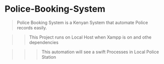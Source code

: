 # Police-Booking-System

> Police Booking System is a Kenyan System that automate Police records easily.

>> This Project runs on Local Host when Xampp is on and othe dependencies

>>> This automation will see a swift Processes in Local Police Station
